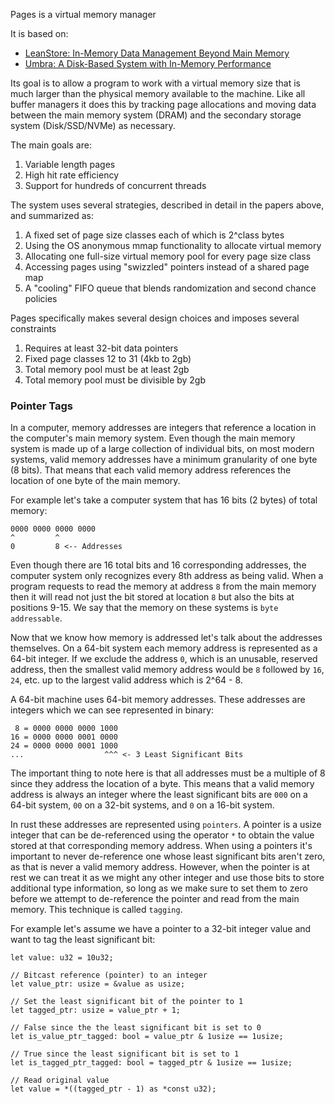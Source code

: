 Pages is a virtual memory manager

It is based on:

* [LeanStore: In-Memory Data Management Beyond Main Memory](https://db.in.tum.de/~leis/papers/leanstore.pdf)
* [Umbra: A Disk-Based System with In-Memory Performance](http://cidrdb.org/cidr2020/papers/p29-neumann-cidr20.pdf)

Its goal is to allow a program to work with a virtual memory size that is much larger than the physical memory available
to the machine. Like all buffer managers it does this by tracking page allocations and moving data between the main memory
system (DRAM) and the secondary storage system (Disk/SSD/NVMe) as necessary.

The main goals are:

1. Variable length pages
2. High hit rate efficiency
3. Support for hundreds of concurrent threads

The system uses several strategies, described in detail in the papers above, and summarized as:

1. A fixed set of page size classes each of which is 2^class bytes
2. Using the OS anonymous mmap functionality to allocate virtual memory
3. Allocating one full-size virtual memory pool for every page size class
4. Accessing pages using "swizzled" pointers instead of a shared page map
5. A "cooling" FIFO queue that blends randomization and second chance policies

Pages specifically makes several design choices and imposes several constraints

1. Requires at least 32-bit data pointers
2. Fixed page classes 12 to 31 (4kb to 2gb)
3. Total memory pool must be at least 2gb
4. Total memory pool must be divisible by 2gb

### Pointer Tags

In a computer, memory addresses are integers that reference a location in the computer's main memory system. Even though 
the main memory system is made up of a large collection of individual bits, on most modern systems, valid memory addresses
have a minimum granularity of one byte (8 bits). That means that each valid memory address references the location of one
byte of the main memory.

For example let's take a computer system that has 16 bits (2 bytes) of total memory:

```
0000 0000 0000 0000
^         ^
0         8 <-- Addresses
```

Even though there are 16 total bits and 16 corresponding addresses, the computer system only recognizes every 8th address
as being valid. When a program requests to read the memory at address `8` from the main memory then it will read not just
the bit stored at location `8` but also the bits at positions 9-15. We say that the memory on these systems is `byte addressable`.

Now that we know how memory is addressed let's talk about the addresses themselves. On a 64-bit system each memory address
is represented as a 64-bit integer. If we exclude the address `0`, which is an unusable, reserved address, then the smallest
valid memory address would be `8` followed by `16`, `24`, etc. up to the largest valid address which is 2^64 - 8.

A 64-bit machine uses 64-bit memory addresses. These addresses are integers which we can see represented in binary:

```
 8 = 0000 0000 0000 1000
16 = 0000 0000 0001 0000
24 = 0000 0000 0001 1000
...                  ^^^ <- 3 Least Significant Bits
```

The important thing to note here is that all addresses must be a multiple of 8 since they address the location of a byte.
This means that a valid memory address is always an integer where the least significant bits are `000` on a 64-bit system,
`00` on a 32-bit systems, and `0` on a 16-bit system.

In rust these addresses are represented using `pointers`. A pointer is a usize integer that can be de-referenced using the
operator `*` to obtain the value stored at that corresponding memory address. When using a pointers it's important to never
de-reference one whose least significant bits aren't zero, as that is never a valid memory address. However, when the pointer
is at rest we can treat it as we might any other integer and use those bits to store additional type information, so long as
we make sure to set them to zero before we attempt to de-reference the pointer and read from the main memory. This technique
is called `tagging`.

For example let's assume we have a pointer to a 32-bit integer value and want to tag the least significant bit:

```
let value: u32 = 10u32;

// Bitcast reference (pointer) to an integer
let value_ptr: usize = &value as usize;

// Set the least significant bit of the pointer to 1
let tagged_ptr: usize = value_ptr + 1;

// False since the the least significant bit is set to 0
let is_value_ptr_tagged: bool = value_ptr & 1usize == 1usize;

// True since the least significant bit is set to 1
let is_tagged_ptr_tagged: bool = tagged_ptr & 1usize == 1usize;

// Read original value
let value = *((tagged_ptr - 1) as *const u32);
```
